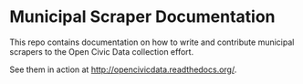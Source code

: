 Municipal Scraper Documentation
====================================

This repo contains documentation on how to write and contribute municipal scrapers to the Open Civic Data collection effort.

See them in action at http://opencivicdata.readthedocs.org/.
